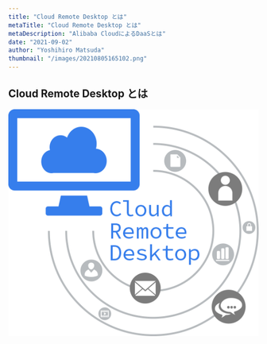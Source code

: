 ```yaml
---
title: "Cloud Remote Desktop とは"
metaTitle: "Cloud Remote Desktop とは"
metaDescription: "Alibaba CloudによるDaaSとは"
date: "2021-09-02"
author: "Yoshihiro Matsuda"
thumbnail: "/images/20210805165102.png"
---
```



## Cloud Remote Desktop とは

 ![overview](https://raw.githubusercontent.com/sbopsv/cloud-tech/master/content/DaaS/images/20210805165102.png "overview")
